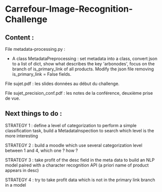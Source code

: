 # Carrefour-Image-Recognition-Challenge

## Content : 

File metadata-processing.py : 
* A class MetadataPreprocessing : set metadata into a class, convert json to a list of dict, show what describes the key 'arbonodes', focus on the branch of is_primary_link of all products. Modify the json file removing is_primary_link = False fields.

File sujet.pdf : les slides données au début du challenge.

File sujet_precision_conf.pdf : les notes de la conférence, deuxième prise de vue.

## Next things to do :

STRATEGY 1 : define a level of categorization to perform a simple classification task, build a MetadataInspection to search which level is the more interesting 

STRATEGY 2 : build a moodle which use several categorization level between 1 and 4, which one ? how ? 

STRATEGY 3 : take profit of the desc field in the meta data to build an NLP model paired with a character recognition API (a priori name of product appears in desc)

STRATEGY 4 : try to take profit data which is not in the primary link branch in a model 
